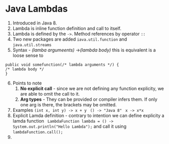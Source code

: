 # Java Lambdas
1. Introduced in Java 8. 
2. Lambda is inline function definition and call to itself. 
3. Lambda is defined by the `->`. Method references by operator `::` 
4. Two new packages are added `iava.util.function` and `java.util.streams`
5. Syntax - *(lamba  argumeents)* ->*(lambda body)* 
this is equivalent is a loose sense to 
```
public void somefunction(/* lambda arguments */) {
/* lambda body */
}
```
6. Points to note
    1. **No explicit call** - since we are not defining any function explicity, we are able to omit the call to it. 
    2.  **Arg types**  - They can be provided or compiler infers them. If only one arg is there, the brackets may be omitted. 
7.  Examples 
`(int x, int y) -> x + y`
` () -> "Java 8"` 
` x -> x*x`
8.  Explicit Lamda definition - contrary to intention we can define explicity a lamda function 
` LambdaFunction lambda = () -> System.out.println("Hello Lambda");`
and call it using 
`lambdaFunction.call();` 
10. 
<!--stackedit_data:
eyJoaXN0b3J5IjpbMTIyMjA1MTI3MSwxMTY5NzU4NiwxMjExND
UyMjc4XX0=
-->
